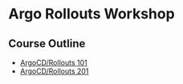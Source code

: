 # Argo Rollouts Workshop

## Course Outline
* [ArgoCD/Rollouts 101](docs/101_README.md)
* [ArgoCD/Rollouts 201](docs/201_README.md)
